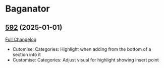 # Baganator

## [592](https://github.com/Baganator/Baganator/tree/592) (2025-01-01)
[Full Changelog](https://github.com/Baganator/Baganator/compare/591...592) 

- Cutomise: Categories: Highlight when adding from the bottom of a section into it  
- Customise: Categories: Adjust visual for highlight showing insert point  
